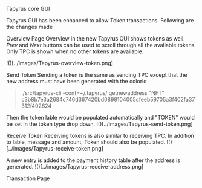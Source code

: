 Tapyrus core GUI

Tapyrus GUI has been enhanced to allow Token transactions. Following are the changes made

Overview Page
Overview in the new Tapyrus GUI shows tokens as well. _Prev_ and _Next_ buttons can be used to scroll through all the available tokens. Only TPC is shown when no other tokens are available.

!()[../images/Tapyrus-overview-token.png]

Send Token
Sending a token is the same as sending TPC except that the new address must have been generated with the colorid 

> ./src/tapyrus-cli -conf=~/.tapyrus/ getnewaddress "NFT" c3b8b7e3a2684c746d367420bd0899104005cfeeb59705a3f402fa37312f402624

Then the token lable would be populated automatically and "TOKEN" would be set in the token type drop down.
!()[../images/Tapyrus-send-token.png]

Receive Token
Receiving tokens is also similar to receiving TPC. In addition to lable, message and amount, Token should also be populated. 
!()[../images/Tapyrus-receive-token.png]

A new entry is added to the payment history table after the address is generated.
!()[../images/Tapyrus-receive-address.png]


Transaction Page